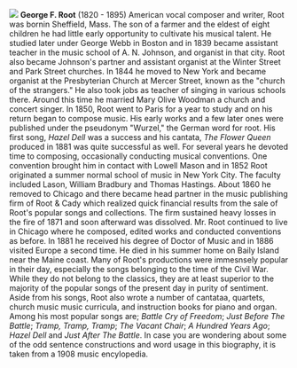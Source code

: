 ![](/georgefroot.jpg)
 **George F. Root** (1820 - 1895) American vocal composer and writer, Root was bornin Sheffield, Mass. The son of a farmer and the eldest of eight children he had little early opportunity to cultivate his musical talent. He studied later under George Webb in Boston and in 1839 became assistant teacher in the music school of A. N. Johnson, and organist in that city. Root also became Johnson's partner and assistant organist at the Winter Street and Park Street churches. In 1844 he moved to New York and became organist at the Presbyterian Church at Mercer Street, known as the "church of the strangers." He also took jobs as teacher of singing in various schools there. Around this time he married Mary Olive Woodman a church and concert singer. 
In 1850, Root went to Paris for a year to study and on his return began to compose music. His early works and a few later ones were published under the pseudonym "Wurzel," the German word for root. His first song, *Hazel Dell* was a success and his cantata, *The Flower Queen* produced in 1881 was quite successful as well. For several years he devoted time to composing, occasionally conducting musical conventions. One convention brought him in contact with Lowell Mason and in 1852 Root originated a summer normal school of music in New York City. The faculty included Lason, William Bradbury and Thomas Hastings. About 1860 he removed to Chicago and there became head partner in the music publishing firm of Root & Cady which realized quick financial results from the sale of Root's popular songs and collections. The firm sustained heavy losses in the fire of 1871 and soon afterward was dissolved. Mr. Root continued to live in Chicago where he composed, edited works and conducted conventions as before. In 1881 he received his degree of Doctor of Music and in 1886 visited Europe a second time. He died in his summer home on Baily Island near the Maine coast.
Many of Root's productions were immesnsely popular in their day, especially the songs belonging to the time of the Civil War. While they do not belong to the classics, they are at least superior to the majority of the popular songs of the present day in purity of sentiment.
Aside from his songs, Root also wrote a number of cantataa, quartets, church music music curricula, and instruction books for piano and organ. Among his most popular songs are; *Battle Cry of Freedom*; *Just Before The Battle*; *Tramp, Tramp, Tramp*; *The Vacant Chair*; *A Hundred Years Ago*; *Hazel Dell* and *Just After The Battle*. In case you are wondering about some of the odd sentence constructions and word usage in this biography, it is taken from a 1908 music encylopedia.


 